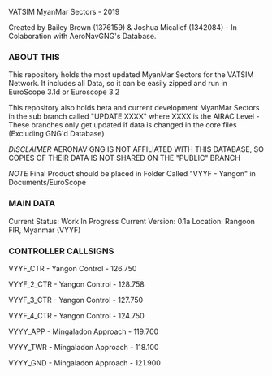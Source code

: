 VATSIM MyanMar Sectors - 2019

Created by Bailey Brown (1376159) & Joshua Micallef (1342084) - In Colaboration with AeroNavGNG's Database.



### ABOUT THIS
This repository holds the most updated MyanMar Sectors for the VATSIM Network. It includes all Data, so it can be easily zipped and run in EuroScope 3.1d or Euroscope 3.2

This repository also holds beta and current development MyanMar Sectors in the sub branch called "UPDATE XXXX" where XXXX is the AIRAC Level - These branches only get updated if data is changed in the core files (Excluding GNG'd Database)

*DISCLAIMER* AERONAV GNG IS NOT AFFILIATED WITH THIS DATABASE, SO COPIES OF THEIR DATA IS NOT SHARED ON THE "PUBLIC" BRANCH

*NOTE* Final Product should be placed in Folder Called "VYYF - Yangon" in Documents/EuroScope

### MAIN DATA
Current Status: Work In Progress
Current Version: 0.1a
Location: Rangoon FIR, Myanmar (VYYF)



### CONTROLLER CALLSIGNS
VYYF_CTR - Yangon Control - 126.750

VYYF_2_CTR - Yangon Control - 128.758

VYYF_3_CTR - Yangon Control - 127.750

VYYF_4_CTR - Yangon Control - 124.750

VYYY_APP - Mingaladon Approach - 119.700

VYYY_TWR - Mingaladon Approach - 118.100

VYYY_GND - Mingaladon Approach - 121.900
